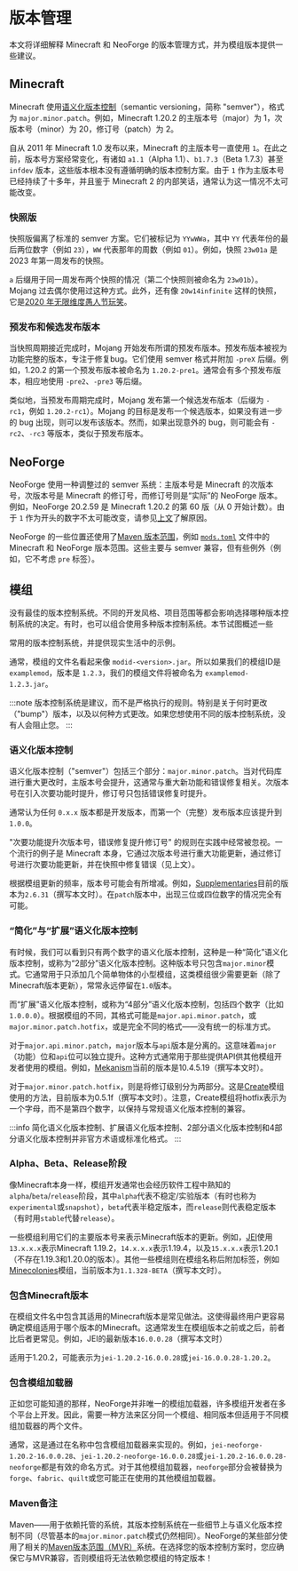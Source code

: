 # 版本管理

本文将详细解释 Minecraft 和 NeoForge 的版本管理方式，并为模组版本提供一些建议。

## Minecraft

Minecraft 使用[语义化版本控制][semver]（semantic versioning，简称 "semver"），格式为 `major.minor.patch`。例如，Minecraft 1.20.2 的主版本号（major）为 1，次版本号（minor）为 20，修订号（patch）为 2。

自从 2011 年 Minecraft 1.0 发布以来，Minecraft 的主版本号一直使用 `1`。在此之前，版本号方案经常变化，有诸如 `a1.1`（Alpha 1.1）、`b1.7.3`（Beta 1.7.3）甚至 `infdev` 版本，这些版本根本没有遵循明确的版本控制方案。由于 `1` 作为主版本号已经持续了十多年，并且鉴于 Minecraft 2 的内部笑话，通常认为这一情况不太可能改变。

### 快照版

快照版偏离了标准的 semver 方案。它们被标记为 `YYwWWa`，其中 `YY` 代表年份的最后两位数字（例如 `23`），`WW` 代表那年的周数（例如 `01`）。例如，快照 `23w01a` 是 2023 年第一周发布的快照。

`a` 后缀用于同一周发布两个快照的情况（第二个快照则被命名为 `23w01b`）。Mojang 过去偶尔使用过这种方式。此外，还有像 `20w14infinite` 这样的快照，它是[2020 年无限维度愚人节玩笑][infinite]。

### 预发布和候选发布版本

当快照周期接近完成时，Mojang 开始发布所谓的预发布版本。预发布版本被视为功能完整的版本，专注于修复bug。它们使用 semver 格式并附加 `-preX` 后缀。例如，1.20.2 的第一个预发布版本被命名为 `1.20.2-pre1`。通常会有多个预发布版本，相应地使用 `-pre2`、`-pre3` 等后缀。

类似地，当预发布周期完成时，Mojang 发布第一个候选发布版本（后缀为 `-rc1`，例如 `1.20.2-rc1`）。Mojang 的目标是发布一个候选版本，如果没有进一步的 bug 出现，则可以发布该版本。然而，如果出现意外的 bug，则可能会有 `-rc2`、`-rc3` 等版本，类似于预发布版本。

## NeoForge

NeoForge 使用一种调整过的 semver 系统：主版本号是 Minecraft 的次版本号，次版本号是 Minecraft 的修订号，而修订号则是“实际”的 NeoForge 版本。例如，NeoForge 20.2.59 是 Minecraft 1.20.2 的第 60 版（从 0 开始计数）。由于 `1` 作为开头的数字不太可能改变，请参见[上文][minecraft]了解原因。

NeoForge 的一些位置还使用了[Maven 版本范围][mvr]，例如 [`mods.toml`][modstoml] 文件中的 Minecraft 和 NeoForge 版本范围。这些主要与 semver 兼容，但有些例外（例如，它不考虑 `pre` 标签）。

## 模组

没有最佳的版本控制系统。不同的开发风格、项目范围等都会影响选择哪种版本控制系统的决定。有时，也可以组合使用多种版本控制系统。本节试图概述一些

常用的版本控制系统，并提供现实生活中的示例。

通常，模组的文件名看起来像 `modid-<version>.jar`。所以如果我们的模组ID是 `examplemod`，版本是 `1.2.3`，我们的模组文件将被命名为 `examplemod-1.2.3.jar`。

:::note
版本控制系统是建议，而不是严格执行的规则。特别是关于何时更改（"bump"）版本，以及以何种方式更改。如果您想使用不同的版本控制系统，没有人会阻止您。
:::

### 语义化版本控制

语义化版本控制（"semver"）包括三个部分：`major.minor.patch`。当对代码库进行重大更改时，主版本号会提升，这通常与重大新功能和错误修复相关。次版本号在引入次要功能时提升，修订号只包括错误修复时提升。

通常认为任何 `0.x.x` 版本都是开发版本，而第一个（完整）发布版本应该提升到 `1.0.0`。

"次要功能提升次版本号，错误修复提升修订号" 的规则在实践中经常被忽视。一个流行的例子是 Minecraft 本身，它通过次版本号进行重大功能更新，通过修订号进行次要功能更新，并在快照中修复错误（见上文）。

根据模组更新的频率，版本号可能会有所增减。例如，[Supplementaries][supplementaries]目前的版本为`2.6.31`（撰写本文时）。在`patch`版本中，出现三位或四位数字的情况完全有可能。

### “简化”与“扩展”语义化版本控制

有时候，我们可以看到只有两个数字的语义化版本控制，这种是一种“简化”语义化版本控制，或称为“2部分”语义化版本控制。这种版本号只包含`major.minor`模式。它通常用于只添加几个简单物体的小型模组，这类模组很少需要更新（除了Minecraft版本更新），常常永远停留在`1.0`版本。

而“扩展”语义化版本控制，或称为“4部分”语义化版本控制，包括四个数字（比如`1.0.0.0`）。根据模组的不同，其格式可能是`major.api.minor.patch`，或`major.minor.patch.hotfix`，或是完全不同的格式——没有统一的标准方式。

对于`major.api.minor.patch`，`major`版本与`api`版本是分离的。这意味着`major`（功能）位和`api`位可以独立提升。这种方式通常用于那些提供API供其他模组开发者使用的模组。例如，[Mekanism][mekanism]当前的版本是10.4.5.19（撰写本文时）。

对于`major.minor.patch.hotfix`，则是将修订级别分为两部分。这是[Create][create]模组使用的方法，目前版本为0.5.1f（撰写本文时）。注意，Create模组将hotfix表示为一个字母，而不是第四个数字，以保持与常规语义化版本控制的兼容。

:::info
简化语义化版本控制、扩展语义化版本控制、2部分语义化版本控制和4部分语义化版本控制并非官方术语或标准化格式。
:::

### Alpha、Beta、Release阶段

像Minecraft本身一样，模组开发通常也会经历软件工程中熟知的`alpha`/`beta`/`release`阶段，其中`alpha`代表不稳定/实验版本（有时也称为`experimental`或`snapshot`），`beta`代表半稳定版本，而`release`则代表稳定版本（有时用`stable`代替`release`）。

一些模组利用它们的主要版本号来表示Minecraft版本的更新。例如，[JEI][jei]使用`13.x.x.x`表示Minecraft 1.19.2，`14.x.x.x`表示1.19.4，以及`15.x.x.x`表示1.20.1（不存在1.19.3和1.20.0的版本）。其他一些模组则在模组名称后附加标签，例如[Minecolonies][minecolonies]模组，当前版本为`1.1.328-BETA`（撰写本文时）。

### 包含Minecraft版本

在模组文件名中包含其适用的Minecraft版本是常见做法。这使得最终用户更容易确定模组适用于哪个版本的Minecraft。这通常发生在模组版本之前或之后，前者比后者更常见。例如，JEI的最新版本`16.0.0.28`（撰写本文时）

适用于1.20.2，可能表示为`jei-1.20.2-16.0.0.28`或`jei-16.0.0.28-1.20.2`。

### 包含模组加载器

正如您可能知道的那样，NeoForge并非唯一的模组加载器，许多模组开发者在多个平台上开发。因此，需要一种方法来区分同一个模组、相同版本但适用于不同模组加载器的两个文件。

通常，这是通过在名称中包含模组加载器来实现的。例如，`jei-neoforge-1.20.2-16.0.0.28`、`jei-1.20.2-neoforge-16.0.0.28`或`jei-1.20.2-16.0.0.28-neoforge`都是有效的命名方式。对于其他模组加载器，`neoforge`部分会被替换为`forge`、`fabric`、`quilt`或您可能正在使用的其他模组加载器。

### Maven备注

Maven——用于依赖托管的系统，其版本控制系统在一些细节上与语义化版本控制不同（尽管基本的`major.minor.patch`模式仍然相同）。NeoForge的某些部分使用了相关的[Maven版本范围（MVR）][mvr]系统。在选择您的版本控制方案时，您应确保它与MVR兼容，否则模组将无法依赖您模组的特定版本！

[create]: https://www.curseforge.com/minecraft/mc-mods/create
[infinite]: https://minecraft.wiki/w/Java_Edition_20w14∞
[jei]: https://www.curseforge.com/minecraft/mc-mods/jei
[mekanism]: https://www.curseforge.com/minecraft/mc-mods/mekanism
[minecolonies]: https://www.curseforge.com/minecraft/mc-mods/minecolonies
[minecraft]: #minecraft
[modstoml]: modfiles.md#modstoml
[mvr]: https://maven.apache.org/enforcer/enforcer-rules/versionRanges.html
[mvr]: https://maven.apache.org/ref/3.5.2/maven-artifact/apidocs/org/apache/maven/artifact/versioning/ComparableVersion.html
[neoforge]: #neoforge
[pre]: #pre-releases
[rc]: #release-candidates
[semver]: https://semver.org/
[supplementaries]: https://www.curseforge.com/minecraft/mc-mods/supplementaries
